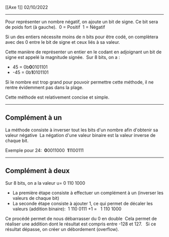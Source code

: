 [[Axe 1]]
02/10/2022
****
Pour représenter un nombre négatif, on ajoute un bit de signe. Ce bit sera de poids fort (à gauche). 
	0 = Positif 
	1 = Négatif

Si un des entiers nécessite moins de n bits pour être codé, on complètera avec des 0 entre le bit de signe et ceux liés à sa valeur.


Cette manière de représenter un entier en le codant en adjoignant un bit de signe est appelé la magnitude signée. 
Sur 8 bits, on a : 
- 45 = 0b**0**0101101 
- -45 = 0b**1**0101101

Si le nombre est trop grand pour pouvoir permettre cette méthode, il ne rentre évidemment pas dans la plage.

Cette méthode est relativement concise et simple.


****
## Complément à un

La méthode consiste à inverser tout les bits d'un nombre afin d'obtenir sa valeur négative 
La négation d'une valeur binaire est la valeur inverse de chaque bit. 

Exemple pour 24: 
	**0**0011000 
	**1**1100111


****
## Complément à deux

Sur 8 bits, on a la valeur u= 0 110 1000 
- La première étape consiste à effectuer un complément à un (inverser les valeurs de chaque bit) 
- La seconde étape consiste à ajouter 1, ce qui permet de décaler les valeurs (addition binaire): 
    1 110 0111 +1 =  
    1 110 1000 

Ce procédé permet de nous débarrasser du 0 en double 
Cela permet de réaliser une addition dont le résultat est compris entre -128 et 127.  
Si ce résultat dépasse, on créer un débordement (overflow).
